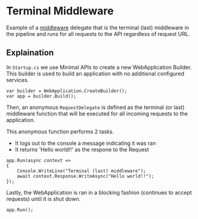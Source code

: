 # Terminal Middleware 

Example of a [middleware](https://docs.microsoft.com/en-us/aspnet/core/fundamentals/middleware/?view=aspnetcore-6.0) delegate that is the terminal (last) middleware in the pipeline and runs for all requests to the API regardless of request URL.

## Explaination

In `Startup.cs` we use Minimal APIs to create a new WebApplication Builder. This builder is used to build an application with no additional configured services. 

```
var builder = WebApplication.CreateBuilder();
var app = builder.Build();
```

Then, an anonymous `RequestDelegate` is defined as the terminal (or last) middleware function that will be executed for all incoming requests to the application.

This anonymous function performs 2 tasks.
- It logs out to the console a message indicating it was ran
- It returns 'Hello world!!' as the respone to the Request

```
app.Run(async context =>
{
    Console.WriteLine("Terminal (last) middleware");
    await context.Response.WriteAsync("Hello world!!");
});
```
Lastly, the WebApplication is ran in a blocking fashion (continues to accept requests) until it is shut down.

```
app.Run();
```

